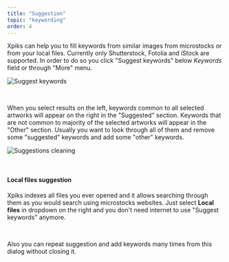 ```yaml
---
title: "Suggestion"
topic: "keywording"
order: 4
---
```


Xpiks can help you to fill keywords from similar images from microstocks or from your local files. Currently only Shutterstock, Fotolia and iStock are supported. In order to do so you click "Suggest keywords" below _Keywords_ field or through "More" menu.

<p>
  <img alt="Suggest keywords" src="{{site.url}}/images/tutorials/keywording/suggest-keywords.gif" class="small-12 large-12" />
</p>

<br />

When you select results on the left, keywords common to all selected artworks will appear on the right in the "Suggested" section. Keywords that are not common to majority of the selected artworks will appear in the "Other" section. Usually you want to look through all of them and remove some "suggested" keywords and add some "other" keywords.

<p>
  <img alt="Suggestions cleaning" src="{{site.url}}/images/tutorials/keywording/suggestions-cleaning.gif" class="small-12 large-12" />
</p>

<br />

<h4>Local files suggestion</h4>

Xpiks indexes all files you ever opened and it allows searching through them as you would search using microstocks websites. Just select **Local files** in dropdown on the right and you don't need internet to use "Suggest keywords" anymore.

<br />

Also you can repeat suggestion and add keywords many times from this dialog without closing it.

